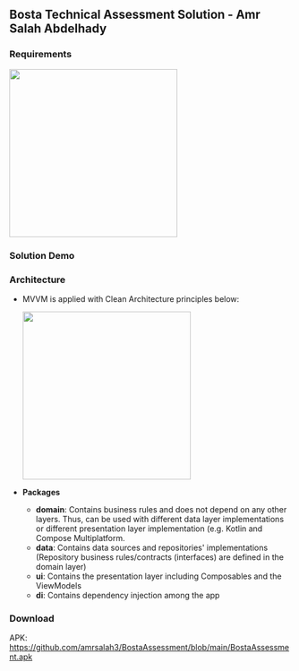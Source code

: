 ## Bosta Technical Assessment Solution - Amr Salah Abdelhady

### Requirements
<img src="https://github.com/amrsalah3/BostaAssessment/assets/52531091/86b28a05-deff-4bae-9544-b21971dc7310" width=300>

### Solution Demo

### Architecture
- MVVM is applied with Clean Architecture principles below:
  
  <img src="https://github.com/amrsalah3/BostaAssessment/assets/52531091/e009fefa-804f-49fb-a53a-db4c4d321fc2" width=300>

- **Packages** 

  - **domain**: Contains business rules and does not depend on any other layers. Thus, can be used with different data layer implementations or different presentation layer implementation (e.g. Kotlin and Compose Multiplatform.
  - **data**: Contains data sources and repositories' implementations (Repository business rules/contracts (interfaces) are defined in the domain layer)
  - **ui**: Contains the presentation layer including Composables and the ViewModels
  - **di**: Contains dependency injection among the app

### Download
APK: https://github.com/amrsalah3/BostaAssessment/blob/main/BostaAssessment.apk

